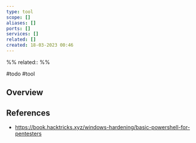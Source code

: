 ```yaml
---
type: tool
scope: []
aliases: []
ports: []
services: []
related: []
created: 18-03-2023 00:46
---
```

%%
related::
%%

#todo #tool 

## Overview

## References
- https://book.hacktricks.xyz/windows-hardening/basic-powershell-for-pentesters